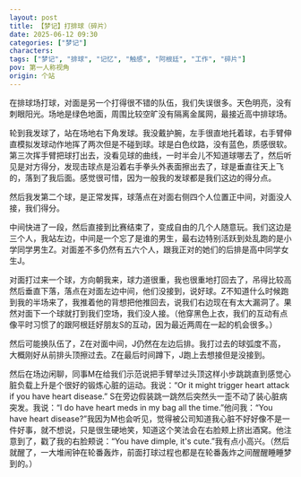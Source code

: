 ```yaml
---
layout: post
title: 【梦记】打排球（碎片）
date: 2025-06-12 09:30
categories: ["梦记"]
characters: 
tags: ["梦记", "排球", "记忆", "触感", "阿根廷", "工作", "碎片"]
pov: 第一人称视角
origin: 个站
---
```


在排球场打球，对面是另一个打得很不错的队伍，我们失误很多。天色明亮，没有刺眼阳光。场地是绿色地面，周围比较空旷没有隔离金属网，最接近高中排球场。

轮到我发球了，站在场地右下角发球。我没戴护腕，左手很直地托着球，右手臂伸直模拟发球动作地挥了两次但是不碰到球。球是白色纹路，没有蓝色，质感很软。第三次挥手臂把球打出去，没看见球的曲线，一时半会儿不知道球哪去了，然后听见是对方得分，发现击球点是沿着右手拳头外表面擦出去了，球是垂直往天上飞的，落到了我后面。感觉很可惜，因为一般我的发球都是我们这边的得分点。

然后我发第二个球，是正常发挥，球落点在对面右侧四个人位置正中间，对面没人接，我们得分。

中间快进了一段，然后直接到比赛结束了，变成自由的几个人随意玩。我们这边是三个人，我站左边，中间是一个忘了是谁的男生，最右边特别活跃到处乱跑的是小学同学男生Z。对面差不多仍然有五六个人，跟我正对的她们的后排是高中同学女生J。

对面打过来一个球，方向朝我来，球力道很重，我也很重地打回去了，吊得比较高然后垂直下落，落点在对面左边中间，他们没接到，说好球。Z不知道什么时候跑到我的半场来了，我推着他的背想把他推回去，说我们右边现在有太大漏洞了。果然对面下一个球就打到我们空场，我们没人接。（他穿黑色上衣，我们的互动有点像平时习惯了的跟阿根廷好朋友S的互动，因为最近两周在一起的机会很多。）

然后可能换队伍了，Z在对面中间，J仍然在左边后排。我打过去的球弧度不高，大概刚好从前排头顶擦过去。Z在最后时间蹲下，J跑上去想接但是没接到。

然后在场边闲聊，同事M在给我们示范说把手臂举过头顶这样小步跳跳直到感觉心脏负载上升是个很好的锻炼心脏的运动。我说：“Or it might trigger heart attack if you have heart disease.” S在旁边假装跳一跳然后突然头一歪不动了装心脏病突发。我说：“I do have heart meds in my bag all the time.”他问我：“You have heart disease?”我因为M也会听见，觉得被公司知道我心脏不好好像不是一件好事，就不想说，只是很生硬地笑，知道这个笑法会在右脸颊上挤出酒窝。他注意到了，戳了我的右脸颊说：“You have dimple, it's cute.”我有点小高兴。（然后就醒了，一大堆闹钟在轮番轰炸，前面打球过程也都是在轮番轰炸之间醒醒睡睡梦到的。）

